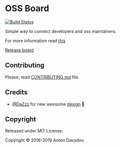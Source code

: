 # OSS Board
[![Build Status](https://travis-ci.org/ossboard-org/ossboard.svg?branch=master)](https://travis-ci.org/ossboard-org/ossboard)

Simple way to connect developers and oss maintainers.

For more information read [this](http://www.ossboard.org/about)

[Release board](https://github.com/ossboard-org/ossboard/projects/1)

## Contributing

Please, read [CONTRIBUTING.md](https://github.com/davydovanton/ossboard/blob/master/CONTRIBUTING.md) file.

## Credits

* [@DaZzz](https://github.com/DaZzz) for new awesome [design](https://github.com/davydovanton/ossboard/issues/11) :tada:

## Copyright

Released under MIT License.

Copyright © 2016-2019 Anton Davydov.
